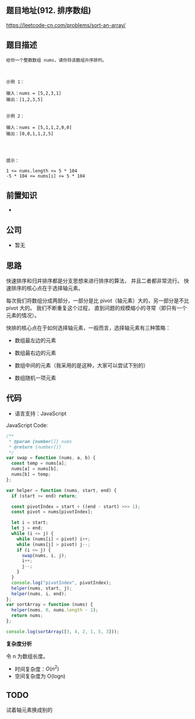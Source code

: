 ## 题目地址(912. 排序数组)

https://leetcode-cn.com/problems/sort-an-array/

## 题目描述

```
给你一个整数数组 nums，请你将该数组升序排列。

 

示例 1：

输入：nums = [5,2,3,1]
输出：[1,2,3,5]


示例 2：

输入：nums = [5,1,1,2,0,0]
输出：[0,0,1,1,2,5]


 

提示：

1 <= nums.length <= 5 * 104
-5 * 104 <= nums[i] <= 5 * 104
```

## 前置知识

-

## 公司

- 暂无

## 思路

快速排序和归并排序都是分支思想来进行排序的算法， 并且二者都非常流行。 快速排序的核心点在于选择轴元素。

每次我们将数组分成两部分，一部分是比 pivot（轴元素）大的，另一部分是不比 pivot 大的。 我们不断重复这个过程， 直到问题的规模缩小的寻常（即只有一个元素的情况）。

快排的核心点在于如何选择轴元素，一般而言，选择轴元素有三种策略：

- 数组最左边的元素

- 数组最右边的元素

- 数组中间的元素（我采用的是这种，大家可以尝试下别的）

- 数组随机一项元素

## 代码

- 语言支持：JavaScript

JavaScript Code:

```javascript
/**
 * @param {number[]} nums
 * @return {number[]}
 */
var swap = function (nums, a, b) {
  const temp = nums[a];
  nums[a] = nums[b];
  nums[b] = temp;
};

var helper = function (nums, start, end) {
  if (start >= end) return;

  const pivotIndex = start + ((end - start) >>> 1);
  const pivot = nums[pivotIndex];

  let i = start;
  let j = end;
  while (i <= j) {
    while (nums[i] < pivot) i++;
    while (nums[j] > pivot) j--;
    if (i <= j) {
      swap(nums, i, j);
      i++;
      j--;
    }
  }
  console.log("pivotIndex", pivotIndex);
  helper(nums, start, j);
  helper(nums, i, end);
};
var sortArray = function (nums) {
  helper(nums, 0, nums.length - 1);
  return nums;
};

console.log(sortArray([3, 4, 2, 1, 5, 3]));
```

**复杂度分析**

令 n 为数组长度。

- 时间复杂度：$O(n^2)$
- 空间复杂度为 O(logn)

## TODO

试着轴元素换成别的
